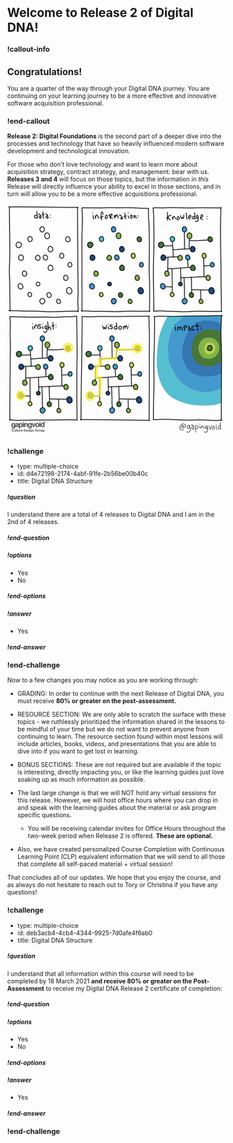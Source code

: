 # Welcome to Release 2 of Digital DNA!

### !callout-info
## Congratulations!
You are a quarter of the way through your Digital DNA journey. You are continuing on your learning journey to be a more effective and innovative software acquisition professional.
### !end-callout


**Release 2: Digital Foundations** is the second part of a deeper dive into the processes and technology that have so heavily influenced modern software development and technological innovation.   

For those who don’t love technology and want to learn more about acquisition strategy, contract strategy, and management: bear with us. **Releases 3 and 4** will focus on those topics, but the information in _this_ Release will directly influence your ability to excel in those sections, and in turn will allow you to be a more effective acquisitions professional.

![DevOps Timeline](../__images/gaping-void.png)

<!-- >>>>>>>>>>>>>>>>>>>>>> BEGIN CHALLENGE >>>>>>>>>>>>>>>>>>>>>> -->
<!-- Replace everything in square brackets [] and remove brackets  -->

### !challenge

* type: multiple-choice
* id: d4e72198-2174-4abf-91fe-2b56be00b40c
* title: Digital DNA Structure
<!-- * points: [1] (optional, the number of points for scoring as a checkpoint) -->
<!-- * topics: [python, pandas] (optional the topics for analyzing points) -->

##### !question

I understand there are a total of 4 releases to Digital DNA and I am in the 2nd of 4 releases.  

##### !end-question

##### !options

* Yes
* No

##### !end-options

##### !answer
* Yes

##### !end-answer

<!-- other optional sections -->
<!-- !hint - !end-hint (markdown, hidden, students click to view) -->
<!-- !rubric - !end-rubric (markdown, instructors can see while scoring a checkpoint) -->
<!-- !explanation - !end-explanation (markdown, students can see after answering correctly) -->

### !end-challenge

<!-- ======================= END CHALLENGE ======================= -->

Now to a few changes you may notice as you are working through:

* GRADING: In order to continue with the next Release of Digital DNA, you must receive **80% or greater on the post-assessment.**

* RESOURCE SECTION: We are only able to scratch the surface with these topics - we ruthlessly prioritized the information shared in the lessons to be mindful of your time but we do not want to prevent anyone from continuing to learn. The resource section found within most lessons will include articles, books, videos, and presentations that you are able to dive into if you want to get lost in learning.   

* BONUS SECTIONS: These are not required but are available if the topic is interesting, directly impacting you, or like the learning guides just love soaking up as much information as possible.  

* The last large change is that we will NOT hold any virtual sessions for this release. However, we will host office hours where you can drop in and speak with the learning guides about the material or ask program specific questions.  
  * You will be receiving calendar invites for Office Hours throughout the two-week period when Release 2 is offered. **These are optional.**  

* Also, we have created personalized Course Completion with Continuous Learning Point (CLP) equivalent information that we will send to all those that complete all self-paced material + virtual session!

 That concludes all of our updates. We hope that you enjoy the course, and as always do not hesitate to reach out to Tory or Christina if you have any questions!

 <!-- >>>>>>>>>>>>>>>>>>>>>> BEGIN CHALLENGE >>>>>>>>>>>>>>>>>>>>>> -->
 <!-- Replace everything in square brackets [] and remove brackets  -->

 ### !challenge

 * type: multiple-choice
 * id: deb3acb4-4cb4-4344-9925-7d0afe4f6ab0
 * title: Digital DNA Structure
 <!-- * points: [1] (optional, the number of points for scoring as a checkpoint) -->
 <!-- * topics: [python, pandas] (optional the topics for analyzing points) -->

 ##### !question

I understand that all information within this course will need to be completed by 18 March 2021 **and receive 80% or greater on the Post-Assessment** to receive my Digital DNA Release 2 certificate of completion:

 ##### !end-question

 ##### !options

 * Yes
 * No

 ##### !end-options

 ##### !answer

 * Yes

 ##### !end-answer

 <!-- other optional sections -->
 <!-- !hint - !end-hint (markdown, hidden, students click to view) -->
 <!-- !rubric - !end-rubric (markdown, instructors can see while scoring a checkpoint) -->
 <!-- !explanation - !end-explanation (markdown, students can see after answering correctly) -->

 ### !end-challenge
